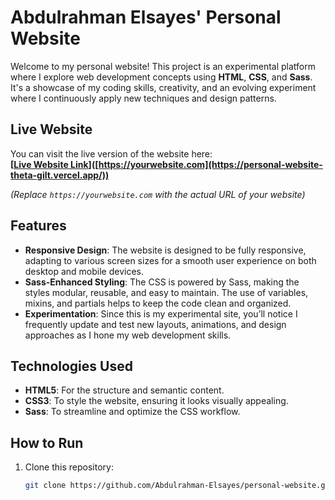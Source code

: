 # Abdulrahman Elsayes' Personal Website

Welcome to my personal website! This project is an experimental platform where I explore web development concepts using **HTML**, **CSS**, and **Sass**. It's a showcase of my coding skills, creativity, and an evolving experiment where I continuously apply new techniques and design patterns.

## Live Website

You can visit the live version of the website here:  
**[[Live Website Link](https://personal-website-theta-gilt.vercel.app/)]([https://yourwebsite.com](https://personal-website-theta-gilt.vercel.app/))**

*(Replace `https://yourwebsite.com` with the actual URL of your website)*

## Features

- **Responsive Design**: The website is designed to be fully responsive, adapting to various screen sizes for a smooth user experience on both desktop and mobile devices.
- **Sass-Enhanced Styling**: The CSS is powered by Sass, making the styles modular, reusable, and easy to maintain. The use of variables, mixins, and partials helps to keep the code clean and organized.
- **Experimentation**: Since this is my experimental site, you’ll notice I frequently update and test new layouts, animations, and design approaches as I hone my web development skills.
  
## Technologies Used

- **HTML5**: For the structure and semantic content.
- **CSS3**: To style the website, ensuring it looks visually appealing.
- **Sass**: To streamline and optimize the CSS workflow.

## How to Run

1. Clone this repository:  
   ```bash
   git clone https://github.com/Abdulrahman-Elsayes/personal-website.git
